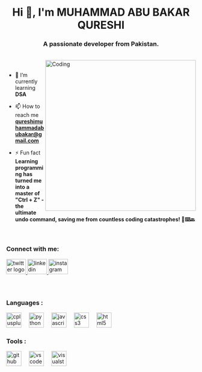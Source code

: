 <h1 align="center">Hi 👋, I'm MUHAMMAD ABU BAKAR QURESHI</h1>
<h3 align="center">A passionate developer from Pakistan.</h3>
<br>

<img align="right" alt="Coding" width="400" src="https://cdn.dribbble.com/users/1162077/screenshots/3848914/programmer.gif">
<br>

- 🌱 I’m currently learning **DSA**

- 📫 How to reach me **qureshimuhammadabubakar@gmail.com**

- ⚡ Fun fact **Learning programming has turned me into a master of "Ctrl + Z" - the ultimate undo command, saving me from countless coding catastrophes! 🤖⌨️🔙**

<br>

<h3 align="left">Connect with me:</h3>

<div align="left">
  <a href="https://x.com/m_bakarqureshi" target="_blank">
    <img src="https://raw.githubusercontent.com/maurodesouza/profile-readme-generator/master/src/assets/icons/social/twitter/default.svg" width="52" height="40" alt="twitter logo"  />
  </a>
  <a href="https://linkedin.com/in/muhammad-abubakar-qureshi-965146287" target="_blank">
    <img src="https://raw.githubusercontent.com/maurodesouza/profile-readme-generator/master/src/assets/icons/social/linkedin/default.svg" width="52" height="40" alt="linkedin logo"  />
  </a>
  <a href="https://instagram.com/qureshi.muhammadabubakar" target="_blank">
    <img src="https://raw.githubusercontent.com/maurodesouza/profile-readme-generator/master/src/assets/icons/social/instagram/default.svg" width="52" height="40" alt="instagram logo"  />
  </a>
</div>

###

<br>

<h3 align="left">Languages :</h3>

<div align="left">
  <img src="https://cdn.jsdelivr.net/gh/devicons/devicon/icons/cplusplus/cplusplus-original.svg" height="40" alt="cplusplus logo"  />
  <img width="12" />
  <img src="https://cdn.jsdelivr.net/gh/devicons/devicon/icons/python/python-original.svg" height="40" alt="python logo"  />
  <img width="12" />
  <img src="https://cdn.jsdelivr.net/gh/devicons/devicon/icons/javascript/javascript-original.svg" height="40" alt="javascript logo"  />
  <img width="12" />
  <img src="https://cdn.jsdelivr.net/gh/devicons/devicon/icons/css3/css3-original.svg" height="40" alt="css3 logo"  />
  <img width="12" />
  <img src="https://cdn.jsdelivr.net/gh/devicons/devicon/icons/html5/html5-original.svg" height="40" alt="html5 logo"  />
  <img width="12" />
</div>


<h3 align="left">Tools :</h3>

<div align="left">
  <img src="https://skillicons.dev/icons?i=github" height="40" alt="github logo"  />
  <img width="12" />
  <img src="https://cdn.jsdelivr.net/gh/devicons/devicon/icons/vscode/vscode-original.svg" height="40" alt="vscode logo"  />
  <img width="12" />
  <img src="https://cdn.jsdelivr.net/gh/devicons/devicon/icons/visualstudio/visualstudio-plain.svg" height="40" alt="visualstudio logo"  />
</div>

###
<br>
